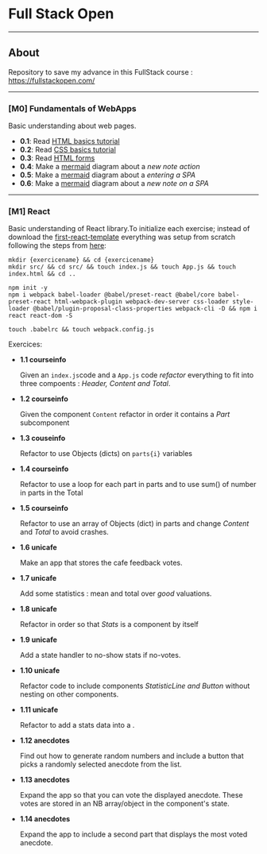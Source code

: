 # Full Stack Open

---

## About

Repository to save my advance in this FullStack course : https://fullstackopen.com/

---

### [M0] Fundamentals of WebApps

Basic understanding about web pages.

* **0.1**: Read [HTML basics tutorial](https://developer.mozilla.org/en-US/docs/Learn/Getting_started_with_the_web/HTML_basics)
* **0.2**: Read [CSS basics tutorial](https://developer.mozilla.org/en-US/docs/Learn/Getting_started_with_the_web/CSS_basics)
* **0.3**: Read [HTML forms](https://developer.mozilla.org/en-US/docs/Learn/HTML/Forms/Your_first_HTML_form)
* **0.4**: Make a [mermaid](!https://docs.github.com/en/get-started/writing-on-github/working-with-advanced-formatting/creating-diagrams) diagram about a *new note action*
* **0.5**: Make a [mermaid](!https://docs.github.com/en/get-started/writing-on-github/working-with-advanced-formatting/creating-diagrams) diagram about a *entering a SPA*
* **0.6**: Make a [mermaid](!https://docs.github.com/en/get-started/writing-on-github/working-with-advanced-formatting/creating-diagrams) diagram about a *new note on a SPA*

---

### [M1] React

Basic understanding of React library.To initialize each exercise; instead of download the [first-react-template](!) everything was setup from scratch following the steps from [here](!https://javascript.plainenglish.io/create-a-react-app-from-scratch-in-2021-8e9948602e9c):

```
mkdir {exercicename} && cd {exercicename}
mkdir src/ && cd src/ && touch index.js && touch App.js && touch index.html && cd ..

npm init -y
npm i webpack babel-loader @babel/preset-react @babel/core babel-preset-react html-webpack-plugin webpack-dev-server css-loader style-loader @babel/plugin-proposal-class-properties webpack-cli -D && npm i react react-dom -S

touch .babelrc && touch webpack.config.js
```



Exercices:

* **1.1 courseinfo**

  Given an `index.js`code and a `App.js` code *refactor* everything to fit into three compoents : *Header, Content and Total*. 

* **1.2 courseinfo**

  Given the component `Content` refactor in order it contains a *Part* subcomponent

* **1.3 couseinfo**

  Refactor to use Objects (dicts) on `parts{i}` variables

* **1.4 courseinfo**

  Refactor to use a loop for each part in parts and to use sum() of number in parts in the Total

* **1.5 courseinfo**

  Refactor to use an array of Objects (dict) in parts and change *Content* and *Total* to avoid crashes.

* **1.6 unicafe**

  Make an app that stores the cafe feedback votes.

* **1.7 unicafe**

  Add some statistics : mean and total over *good* valuations.

* **1.8 unicafe**

  Refactor in order so that *Stats* is a component by itself

* **1.9 unicafe**

  Add a state handler to no-show stats if no-votes.

* **1.10 unicafe**

  Refactor code to include components *StatisticLine and Button* without nesting on other components.

* **1.11 unicafe**

  Refactor to add a stats data into a <table>.

* **1.12 anecdotes**

  Find out how to generate random numbers and include a button that picks a randomly selected anecdote from the list.

* **1.13 anecdotes**

  Expand the app so that you can vote the displayed anecdote. These votes are stored in an NB array/object in the component's state.

* **1.14 anecdotes**

  Expand the app to include a second part that displays the most voted anecdote.

​	
